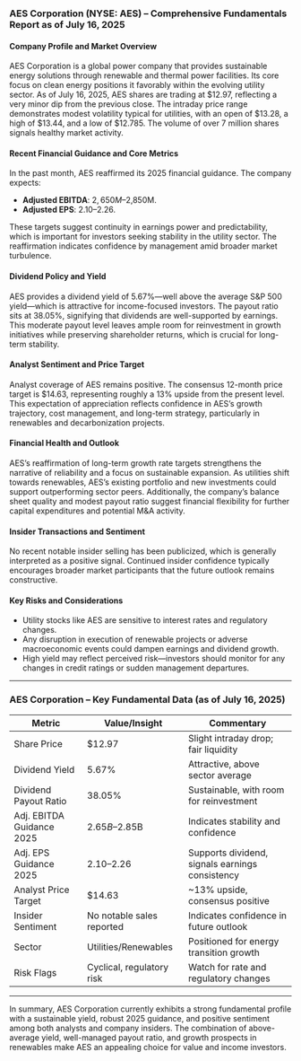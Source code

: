 ### AES Corporation (NYSE: AES) – Comprehensive Fundamentals Report as of July 16, 2025

#### Company Profile and Market Overview
AES Corporation is a global power company that provides sustainable energy solutions through renewable and thermal power facilities. Its core focus on clean energy positions it favorably within the evolving utility sector. As of July 16, 2025, AES shares are trading at $12.97, reflecting a very minor dip from the previous close. The intraday price range demonstrates modest volatility typical for utilities, with an open of $13.28, a high of $13.44, and a low of $12.785. The volume of over 7 million shares signals healthy market activity.

#### Recent Financial Guidance and Core Metrics
In the past month, AES reaffirmed its 2025 financial guidance. The company expects:
- **Adjusted EBITDA**: $2,650M–$2,850M.
- **Adjusted EPS**: $2.10–$2.26.

These targets suggest continuity in earnings power and predictability, which is important for investors seeking stability in the utility sector. The reaffirmation indicates confidence by management amid broader market turbulence.

#### Dividend Policy and Yield
AES provides a dividend yield of 5.67%—well above the average S&P 500 yield—which is attractive for income-focused investors. The payout ratio sits at 38.05%, signifying that dividends are well-supported by earnings. This moderate payout level leaves ample room for reinvestment in growth initiatives while preserving shareholder returns, which is crucial for long-term stability.

#### Analyst Sentiment and Price Target
Analyst coverage of AES remains positive. The consensus 12-month price target is $14.63, representing roughly a 13% upside from the present level. This expectation of appreciation reflects confidence in AES’s growth trajectory, cost management, and long-term strategy, particularly in renewables and decarbonization projects.

#### Financial Health and Outlook
AES’s reaffirmation of long-term growth rate targets strengthens the narrative of reliability and a focus on sustainable expansion. As utilities shift towards renewables, AES’s existing portfolio and new investments could support outperforming sector peers. Additionally, the company’s balance sheet quality and modest payout ratio suggest financial flexibility for further capital expenditures and potential M&A activity.

#### Insider Transactions and Sentiment
No recent notable insider selling has been publicized, which is generally interpreted as a positive signal. Continued insider confidence typically encourages broader market participants that the future outlook remains constructive.

#### Key Risks and Considerations
- Utility stocks like AES are sensitive to interest rates and regulatory changes.
- Any disruption in execution of renewable projects or adverse macroeconomic events could dampen earnings and dividend growth.
- High yield may reflect perceived risk—investors should monitor for any changes in credit ratings or sudden management departures.

---

### AES Corporation – Key Fundamental Data (as of July 16, 2025)

| Metric                     | Value/Insight              | Commentary                                         |
|----------------------------|---------------------------|----------------------------------------------------|
| Share Price                | $12.97                    | Slight intraday drop; fair liquidity               |
| Dividend Yield             | 5.67%                     | Attractive, above sector average                   |
| Dividend Payout Ratio      | 38.05%                    | Sustainable, with room for reinvestment            |
| Adj. EBITDA Guidance 2025  | $2.65B–$2.85B             | Indicates stability and confidence                  |
| Adj. EPS Guidance 2025     | $2.10–$2.26               | Supports dividend, signals earnings consistency    |
| Analyst Price Target       | $14.63                    | ~13% upside, consensus positive                    |
| Insider Sentiment          | No notable sales reported | Indicates confidence in future outlook             |
| Sector                     | Utilities/Renewables      | Positioned for energy transition growth            |
| Risk Flags                 | Cyclical, regulatory risk | Watch for rate and regulatory changes              |

---

In summary, AES Corporation currently exhibits a strong fundamental profile with a sustainable yield, robust 2025 guidance, and positive sentiment among both analysts and company insiders. The combination of above-average yield, well-managed payout ratio, and growth prospects in renewables make AES an appealing choice for value and income investors.